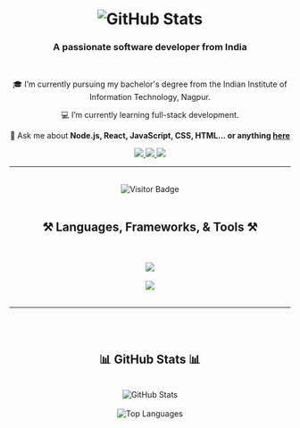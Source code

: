 <h1 align="center">
    <img src="https://github-readme-stats.vercel.app/api?username=dilraj1602&show_icons=true&hide_title=true&count_private=true&hide=prs&theme=dark" alt="GitHub Stats" />

</h1>

<h3 align="center">A passionate software developer from India</h3>

<br/>

<div align="center">
 
 🎓 I’m currently pursuing my bachelor's degree from the Indian Institute of Information Technology, Nagpur.
 
 💻 I’m currently learning full-stack development.

 💬 Ask me about **Node.js, React, JavaScript, CSS, HTML... or anything [here](https://github.com/dilraj1602/dilraj1602/issues)**

</div>

<div align="center"> 
  <a href="mailto:bt22cse183@iiitn.ac.in">
    <img src="https://img.shields.io/badge/Gmail-333333?style=for-the-badge&logo=gmail&logoColor=red" />
  </a>
  <a href="https://www.linkedin.com/in/dil-raj-503b44266/" target="_blank">
    <img src="https://img.shields.io/badge/LinkedIn-0077B5?style=for-the-badge&logo=linkedin&logoColor=white" />
  </a>
  <a href="https://leetcode.com/u/WOLFStrix360/" target="_blank">
    <img src="https://img.shields.io/badge/LeetCode-FFA116?style=for-the-badge&logo=leetcode&logoColor=black" />
  </a>
</div>

<hr/>
<br/>

<!-- Visitor Badge -->
<div align="center">
  <img src="https://visitor-badge.laobi.icu/badge?page_id=dilraj1602.dilraj1602" alt="Visitor Badge" />
</div>
<br/>

<h2 align="center">⚒️ Languages, Frameworks, & Tools ⚒️</h2>
<br/>
<br/>
<div align="center">
    <!-- First row of icons -->
    <img src="https://skillicons.dev/icons?i=react,html,css,vscode,github,tailwind,git" />
</div>
<br/>
<div align="center">
    <!-- Second row of icons -->
    <img src="https://skillicons.dev/icons?i=nodejs,python,javascript,c,java,nextjs,mysql" />
</div>

<br/>
<hr/>

<br/><br/>

<h2 align="center">📊 GitHub Stats 📊</h2>
<br/>
<div align="center">
  <!-- Dark Theme GitHub Stats Card -->
  <img src="https://github-readme-stats.vercel.app/api?username=dilraj1602&show_icons=true&hide_title=true&count_private=true&hide=prs&theme=dark" alt="GitHub Stats" />
</div>
<br/>
<div align="center">
  <!-- Dark Theme Top Languages Card -->
  <img src="https://github-readme-stats.vercel.app/api/top-langs/?username=dilraj1602&layout=compact&hide_title=true&theme=dark" alt="Top Languages" />
</div>

<br/>
